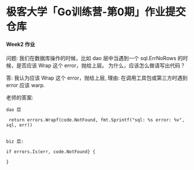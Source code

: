 # 极客大学「Go训练营-第0期」作业提交仓库

#### Week2 作业
问题: 我们在数据库操作的时候，比如 dao 层中当遇到一个 sql.ErrNoRows 的时候，是否应该 Wrap 这个 error，抛给上层。
为什么，应该怎么做请写出代码？

答: 我认为应该 Wrap 这个 error，抛给上层, 理由: 在调用工具包或第三方时遇到 error 应该 warp.

老师的答案:
```cassandraql
dao 层

 return errors.Wrapf(code.NotFound, fmt.Sprintf("sql: %s error: %v", sql, err))


biz 层:

if errors.Is(err, code.NotFound} {

}
```
